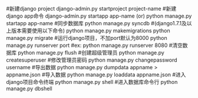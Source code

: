 #新建django project
django-admin.py startproject project-name
#新建django app命令
django-admin.py startapp app-name (or) python manage.py startapp app-name
#同步数据库
python manage.py syncdb
#(django1.7.1及以上版本需要使用以下命令)
python manage.py makemigrations
python manage.py migrate
#运行django项目，不加port默认为8000
python manage.py runserver port
#ex: python manage.py runserver 8080
#清空数据库
python manage.py flush
#创建超级管理员
python manage.py createsuperuser
#修改管理员密码
python manage.py changepassword username
#导出数据
python manage.py dumpdata appname > appname.json
#导入数据
python manage.py loaddata appname.json
#进入django项目命令终端
python manage.py shell
#进入数据库命令行
python manage.py dbshell